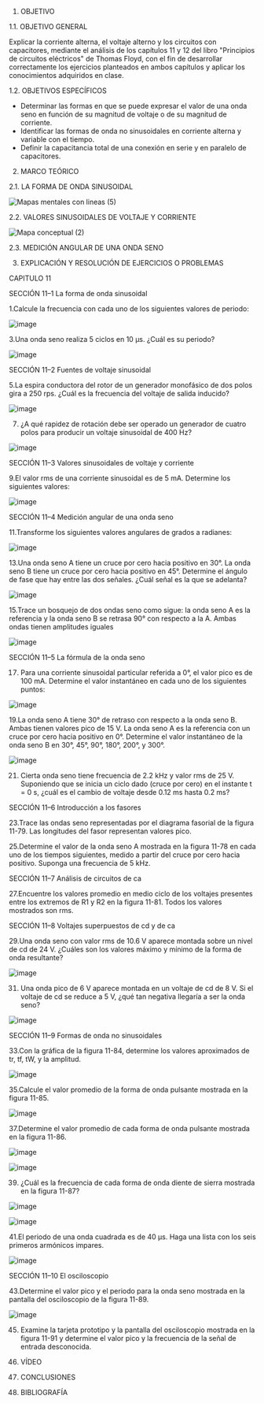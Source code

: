 1. OBJETIVO

1.1. OBJETIVO GENERAL

Explicar la corriente alterna, el voltaje alterno y los circuitos con capacitores, mediante el análisis de los capítulos 11 y 12 del libro "Principios de circuitos eléctricos" de Thomas Floyd, con el fin de desarrollar correctamente los ejercicios planteados en ambos capítulos y aplicar los conocimientos adquiridos en clase.

1.2. OBJETIVOS ESPECÍFICOS

- Determinar las formas en que se puede expresar el valor de una onda seno en función de su magnitud de voltaje o de su magnitud de corriente.
- Identificar las formas de onda no sinusoidales en corriente alterna y variable con el tiempo.
- Definir la capacitancia total de una conexión en serie y en paralelo de capacitores.

2. MARCO TEÓRICO

2.1. LA FORMA DE ONDA SINUSOIDAL

![ Mapas mentales con lineas (5) ](https://user-images.githubusercontent.com/94008521/149238708-8b89a5e5-a806-402c-8fa8-d747f1d60292.png)

2.2. VALORES SINUSOIDALES DE VOLTAJE Y CORRIENTE

![Mapa conceptual (2)](https://user-images.githubusercontent.com/94008521/149241279-55ea8947-0681-4c02-8b7c-0ac07aee19c2.png)

2.3. MEDICIÓN ANGULAR DE UNA ONDA SENO



3. EXPLICACIÓN Y RESOLUCIÓN DE EJERCICIOS O PROBLEMAS

CAPITULO 11

SECCIÓN 11–1 La forma de onda sinusoidal

1.Calcule la frecuencia con cada uno de los siguientes valores de periodo:

![image](https://user-images.githubusercontent.com/93415377/149237750-4427f421-4620-4f80-b104-6d0175352d8c.png)

3.Una onda seno realiza 5 ciclos en 10 µs. ¿Cuál es su periodo?

![image](https://user-images.githubusercontent.com/93415377/149237823-ac38a27c-ef5a-494e-bc5f-3f474ebca93e.png)


SECCIÓN 11–2 Fuentes de voltaje sinusoidal

5.La espira conductora del rotor de un generador monofásico de dos polos gira a 250 rps. ¿Cuál es la frecuencia del voltaje de salida inducido?

![image](https://user-images.githubusercontent.com/93415377/149237852-0aa74062-4656-44cc-92af-a35a26081619.png)

7. ¿A qué rapidez de rotación debe ser operado un generador de cuatro polos para producir un voltaje sinusoidal de 400 Hz?

![image](https://user-images.githubusercontent.com/93415377/149238059-be8c1bfa-82bc-43b7-ba40-d2182b25aa01.png)


SECCIÓN 11–3 Valores sinusoidales de voltaje y corriente

9.El valor rms de una corriente sinusoidal es de 5 mA. Determine los siguientes valores:

![image](https://user-images.githubusercontent.com/93415377/149238025-83d6c1c9-f909-4cc2-a0aa-9b1bb1c7a980.png)

SECCIÓN 11–4 Medición angular de una onda seno

11.Transforme los siguientes valores angulares de grados a radianes:

![image](https://user-images.githubusercontent.com/93415377/149238129-84faa972-b2a4-4f28-963c-012dc022adc0.png)


13.Una onda seno A tiene un cruce por cero hacia positivo en 30°. La onda seno B tiene un cruce por cero hacia positivo en 45°. Determine el ángulo de fase que hay entre las dos señales. ¿Cuál señal es la que se adelanta?

![image](https://user-images.githubusercontent.com/93415377/149238164-5e7b51a5-1839-42fa-9390-b807a71a4f50.png)


15.Trace un bosquejo de dos ondas seno como sigue: la onda seno A es la referencia y la onda seno B se retrasa 90° con respecto a la A. Ambas ondas tienen amplitudes iguales

![image](https://user-images.githubusercontent.com/93415377/149238216-55000b2f-d7e3-4cb2-b040-b074bec0f15e.png)


SECCIÓN 11–5 La fórmula de la onda seno

17. Para una corriente sinusoidal particular referida a 0°, el valor pico es de 100 mA. Determine el valor instantáneo en cada uno de los siguientes puntos:

![image](https://user-images.githubusercontent.com/93415377/149238279-cdd72160-45fa-4431-9607-d7b3d1e29871.png)

19.La onda seno A tiene 30° de retraso con respecto a la onda seno B. Ambas tienen valores pico de 15 V. La onda seno A es la referencia con un cruce por cero hacia positivo en 0°. Determine el valor instantáneo de la onda seno B en 30°, 45°, 90°, 180°, 200°, y 300°.

![image](https://user-images.githubusercontent.com/93415377/149238341-bdbd1eea-a62c-4a12-a91c-59f90a66a0ea.png)

21. Cierta onda seno tiene frecuencia de 2.2 kHz y valor rms de 25 V. Suponiendo que se inicia un ciclo dado (cruce por cero) en el instante t = 0 s, ¿cuál es el cambio de voltaje desde 0.12 ms hasta 0.2 ms?

SECCIÓN 11–6 Introducción a los fasores

23.Trace las ondas seno representadas por el diagrama fasorial de la figura 11-79. Las longitudes del fasor representan valores pico.

25.Determine el valor de la onda seno A mostrada en la figura 11-78 en cada uno de los tiempos siguientes, medido a partir del cruce por cero hacia positivo. Suponga una frecuencia de 5 kHz.


SECCIÓN 11–7 Análisis de circuitos de ca

27.Encuentre los valores promedio en medio ciclo de los voltajes presentes entre los extremos de R1 y R2 en la figura 11-81. Todos los valores mostrados son rms.

SECCIÓN 11–8 Voltajes superpuestos de cd y de ca

29.Una onda seno con valor rms de 10.6 V aparece montada sobre un nivel de cd de 24 V. ¿Cuáles son los valores máximo y mínimo de la forma de onda resultante?

![image](https://user-images.githubusercontent.com/93415377/149238484-aad2be1a-0bdb-4018-81a8-e2de0e186e44.png)

31. Una onda pico de 6 V aparece montada en un voltaje de cd de 8 V. Si el voltaje de cd se reduce a 5 V, ¿qué tan negativa llegaría a ser la onda seno?

![image](https://user-images.githubusercontent.com/93415377/149238522-5bec16e9-6eda-4efe-99db-4370661fd442.png)


SECCIÓN 11–9 Formas de onda no sinusoidales

33.Con la gráfica de la figura 11-84, determine los valores aproximados de tr, tf, tW, y la amplitud.

![image](https://user-images.githubusercontent.com/93415377/149238577-0d9de504-1896-41cf-982d-dd04765e0bda.png)

35.Calcule el valor promedio de la forma de onda pulsante mostrada en la figura 11-85.

![image](https://user-images.githubusercontent.com/93415377/149238630-9f32136a-e69c-414f-9e4f-99b1efd542f9.png)

37.Determine el valor promedio de cada forma de onda pulsante mostrada en la figura 11-86.

![image](https://user-images.githubusercontent.com/93415377/149238723-1c343386-3edd-4c17-9dc7-e9a5a9f6d4e6.png)

![image](https://user-images.githubusercontent.com/93415377/149238746-bd53d220-ce7f-4c47-b1ce-fd310e2c320a.png)

39. ¿Cuál es la frecuencia de cada forma de onda diente de sierra mostrada en la figura 11-87?

![image](https://user-images.githubusercontent.com/93415377/149238797-73fe44f8-37d7-43e2-b48c-2805b25ffada.png)

![image](https://user-images.githubusercontent.com/93415377/149238809-830b553b-d40e-4ee8-99e9-394dc02352b0.png)


41.El periodo de una onda cuadrada es de 40 µs. Haga una lista con los seis primeros armónicos impares.

![image](https://user-images.githubusercontent.com/93415377/149238853-0f32cefe-80e2-453d-a92a-1ceb99215fe0.png)


SECCIÓN 11–10 El osciloscopio

43.Determine el valor pico y el periodo para la onda seno mostrada en la pantalla del osciloscopio de la figura 11-89.

![image](https://user-images.githubusercontent.com/93415377/149238927-8e09d9b1-7fec-426a-a12f-e212e8292d68.png)


45. Examine la tarjeta prototipo y la pantalla del osciloscopio mostrada en la figura 11-91 y determine el valor pico y la frecuencia de la señal de entrada desconocida.



4. VÍDEO

5. CONCLUSIONES

6. BIBLIOGRAFÍA
